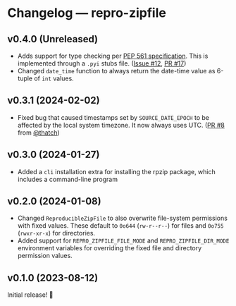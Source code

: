 # Changelog — repro-zipfile

## v0.4.0 (Unreleased)

- Adds support for type checking per [PEP 561 specification](https://typing.python.org/en/latest/spec/distributing.html#packaging-typed-libraries). This is implemented through a `.pyi` stubs file. ([Issue #12](https://github.com/drivendataorg/repro-zipfile/issues/12), [PR #17](https://github.com/drivendataorg/repro-zipfile/pull/17))
- Changed `date_time` function to always return the date-time value as 6-tuple of `int` values.

## v0.3.1 (2024-02-02)

- Fixed bug that caused timestamps set by `SOURCE_DATE_EPOCH` to be affected by the local system timezone. It now always uses UTC. ([PR #8](https://github.com/drivendataorg/repro-zipfile/pull/8) from [@thatch](https://github.com/thatch))

## v0.3.0 (2024-01-27)

- Added a `cli` installation extra for installing the rpzip package, which includes a command-line program

## v0.2.0 (2024-01-08)

- Changed `ReproducibleZipFile` to also overwrite file-system permissions with fixed values. These default to `0o644` (`rw-r--r--`) for files and `0o755` (`rwxr-xr-x`) for directories.
- Added support for `REPRO_ZIPFILE_FILE_MODE` and `REPRO_ZIPFILE_DIR_MODE` environment variables for overriding the fixed file and directory permission values.

## v0.1.0 (2023-08-12)

Initial release! 🎉
